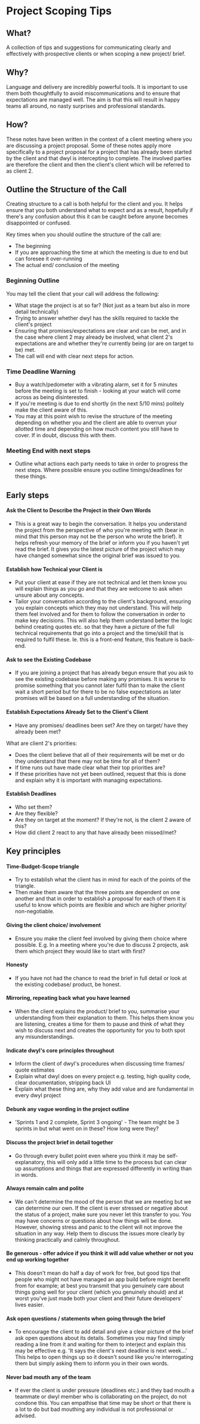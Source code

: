 # Project Scoping Tips

## What?
A collection of tips and suggestions for communicating clearly and effectively with prospective clients or when scoping a new project/ brief.

## Why?
Language and delivery are incredibly powerful tools. It is important to use them both thoughtfully to avoid miscommunications and to ensure that expectations are managed well. The aim is that this will result in happy teams all around, no nasty surprises and professional standards.

## How?

These notes have been written in the context of a client meeting where you are discussing a project proposal. Some of these notes apply more specifically to a project proposal for a project that has already been started by the client and that dwyl is intercepting to complete. The involved parties are therefore the client and then the client's client which will be referred to as client 2.

## Outline the Structure of the Call

Creating structure to a call is both helpful for the client and you. It helps ensure that you both understand what to expect and as a result, hopefully if there's any confusion about this it can be caught before anyone becomes disappointed or confused.

Key times when you should outline the structure of the call are:

- The beginning
- If you are approaching the time at which the meeting is due to end but can foresee it over-running
- The actual end/ conclusion of the meeting

### Beginning Outline

You may tell the client that your call will address the following:
- What stage the project is at so far? (Not just as a team but also in more detail technically)
- Trying to answer whether dwyl has the skills required to tackle the client's project
- Ensuring that promises/expectations are clear and can be met, and in the case where client 2 may already be involved, what client 2's expectations are and whether they're currently being (or are on target to be) met.
- The call will end with clear next steps for action.

### Time Deadline Warning

- Buy a watch/pedometer with a vibrating alarm, set it for 5 minutes before the meeting is set to finish - looking at your watch will come across as being disinterested.
- If you're meeting is due to end shortly (in the next 5/10 mins) politely make the client aware of this.
- You may at this point wish to revise the structure of the meeting depending on whether you and the client are able to overrun your allotted time and depending on how much content you still have to cover. If in doubt, discuss this with them.

### Meeting End with next steps

- Outline what actions each party needs to take in order to progress the next steps. Where possible ensure you outline timings/deadlines for these things.

## Early steps

#### Ask the Client to Describe the Project in their Own Words
- This is a great way to begin the conversation. It helps you understand the project from the perspective of who you're meeting with (bear in mind that this person may not be the person who wrote the brief). It helps refresh your memory of the brief or inform you if you haven't yet read the brief. It gives you the latest picture of the project which may have changed somewhat since the original brief was issued to you.

#### Establish how Technical your Client is
- Put your client at ease if they are not technical and let them know you will explain things as you go and that they are welcome to ask when unsure about any concepts.
- Tailor your conversation according to the client's background, ensuring you explain concepts which they may not understand. This will help them feel involved and for them to follow the conversation in order to make key decisions. This will also help them understand better the logic behind creating quotes etc. so that they have a picture of the full technical requirements that go into a project and the time/skill that is required to fulfil these. Ie. this is a front-end feature, this feature is back-end.

#### Ask to see the Existing Codebase
- If you are joining a project that has already begun ensure that you ask to see the existing codebase before making any promises. It is worse to promise something that you cannot later fulfil than to make the client wait a short period but for there to be no false expectations as later promises will be based on a full understanding of the situation.

#### Establish Expectations Already Set to the Client's Client
- Have any promises/ deadlines been set? Are they on target/ have they already been met?

What are client 2's priorities:
- Does the client believe that all of their requirements will be met or do they understand that there may not be time for all of them?
- If time runs out have made clear what their top priorities are?
- If these priorities have not yet been outlined, request that this is done and explain why it is important with managing expectations.

#### Establish Deadlines
- Who set them?
- Are they flexible?
- Are they on target at the moment? If they're not, is the client 2 aware of this?
- How did client 2 react to any that have already been missed/met?

## Key principles

#### Time-Budget-Scope triangle
- Try to establish what the client has in mind for each of the points of the triangle.
- Then make them aware that the three points are dependent on one another and that in order to establish a proposal for each of them it is useful to know which points are flexible and which are higher priority/ non-negotiable.

#### Giving the client choice/ involvement
- Ensure you make the client feel involved by giving them choice where possible. E.g. In a meeting where you're due to discuss 2 projects, ask them which project they would like to start with first?

#### Honesty
- If you have not had the chance to read the brief in full detail or look at the existing codebase/ product, be honest.

#### Mirroring, repeating back what you have learned
- When the client explains the product/ brief to you, summarise your understanding from their explanation to them. This helps them know you are listening, creates a time for them to pause and think of what they wish to discuss next and creates the opportunity for you to both spot any misunderstandings.

#### Indicate dwyl's core principles throughout
- Inform the client of dwyl's procedures when discussing time frames/ quote estimates
- Explain what dwyl does on every project e.g. testing, high quality code, clear documentation, stripping back UI
- Explain what these thing are, why they add value and are fundamental in every dwyl project

#### Debunk any vague wording in the project outline
- 'Sprints 1 and 2 complete, Sprint 3 ongoing' - The team might be 3 sprints in but what went on in these? How long were they?

#### Discuss the project brief in detail together
- Go through every bullet point even where you think it may be self-explanatory, this will only add a little time to the process but can clear up assumptions and things that are expressed differently in writing than in words.

#### Always remain calm and polite
- We can't determine the mood of the person that we are meeting but we can determine our own. If the client is ever stressed or negative about the status of a project, make sure you never let this transfer to you. You may have concerns or questions about how things will be done. However, showing stress and panic to the client will not improve the situation in any way. Help them to discuss the issues more clearly by thinking practically and calmly throughout.

#### Be generous - offer advice if you think it will add value whether or not you end up working together
- This doesn't mean do half a day of work for free, but good tips that people who might not have managed an app build before might benefit from for example; at best you transmit that you genuinely care about things going well for your client (which you genuinely should) and at worst you've just made both your client and their future developers' lives easier.

#### Ask open questions / statements when going through the brief
- To encourage the client to add detail and give a clear picture of the brief ask open questions about its details. Sometimes you may find simply reading a line from it and waiting for them to interject and explain this may be effective e.g. 'It says the client's next deadline is next week...' This helps to open things up so it doesn't sound like you're interrogating them but simply asking them to inform you in their own words.

#### Never bad mouth any of the team
- If ever the client is under pressure (deadlines etc.) and they bad mouth a teammate or dwyl member who is collaborating on the project, do not condone this. You can empathise that time may be short or that there is a lot to do but bad mouthing any individual is not professional or advised.
